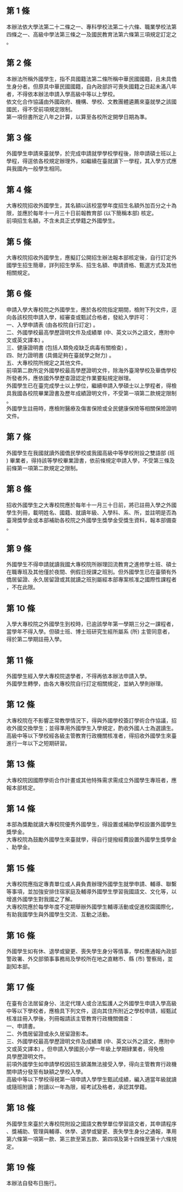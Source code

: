 第 1 條
-------
本辦法依大學法第二十二條之一、專科學校法第二十六條、職業學校法第  
四條之一、高級中學法第三條之一及國民教育法第六條第三項規定訂定之  
。

第 2 條
-------
本辦法所稱外國學生，指不具國籍法第二條所稱中華民國國籍，且未具僑  
生身分者。但原具中華民國國籍，自內政部許可喪失國籍之日起未滿八年  
者，不得依本辦法申請入學高級中等以上學校。  
依文化合作協議由外國政府、機構、學校、文教團體遴薦來臺就學之該國  
國民，得不受前項規定限制。  
第一項但書所定八年之計算，以算至各校所定開學日期為準。

第 3 條
-------
外國學生申請來臺就學，於完成申請就學學校學程後，除申請碩士班以上  
學程，得逕依各校規定辦理外，如繼續在臺就讀下一學程，其入學方式應  
與我國內一般學生相同。

第 4 條
-------
大專校院招收外國學生，其名額以該校當學年度招生名額外加百分之十為  
限，並應於每年十一月三十日前報教育部 (以下簡稱本部) 核定。  
前項招生名額，不含未具正式學籍之外國學生。

第 5 條
-------
大專校院招收外國學生，應擬訂公開招生辦法報本部核定後，自行訂定外  
國學生招生簡章，詳列招生學系、招生名額、申請資格、甄選方式及其他  
相關規定。

第 6 條
-------
申請入學大專校院之外國學生，應於各校院指定期間，檢附下列文件，逕  
向各該校院申請入學，經審查或甄試合格者，發給入學許可：  
一、入學申請表 (由各校院自行訂定) 。  
二、外國學校最高學歷證明文件及成績單 (中、英文以外之語文，應附中  
    文或英文譯本) 。  
三、健康證明書 (包括人類免疫缺乏病毒有關檢查) 。  
四、財力證明書 (具備足夠在臺就學之財力) 。  
五、大專校院所規定之其他文件。  
前項第二款所定外國學校最高學歷證明文件，除海外臺灣學校及華僑學校  
所發者外，應依國外學歷查證認定作業要點規定辦理。  
外國學生已在臺完成學士以上學位，繼續申請入學碩士以上學程者，得檢  
具我國各校院畢業證書及歷年成績證明文件，不受第一項第二款規定限制  
。  
外國學生註冊時，應檢附醫療及傷害保險或全民健康保險等相關保險證明  
文件。

第 7 條
-------
外國學生在我國就讀外國僑民學校或我國高級中等學校附設之雙語部 (班  
) 畢業者，得持該等學校畢業證書，依前條規定申請入學，不受第三條及  
前條第一項第二款規定之限制。

第 8 條
-------
招收外國學生之大專校院應於每年十一月三十日前，將已註冊入學之外國  
學生列冊，載明姓名、國籍、就讀年級、入學科、系、所，並註明是否為  
臺灣獎學金或本部補助各校院之外國學生獎學金受獎生資料，報本部備查  
。

第 9 條
-------
外國學生不得申請就讀我國大專校院所辦理回流教育之進修學士班、碩士  
在職專班及其他僅於夜間、例假日授課之班別。但外國學生已在臺領有外  
僑居留證、永久居留證或其就讀之班別屬經本部專案核准之國際性課程者  
，不在此限。

第 10 條
--------
入學大專校院之外國學生到校時，已逾該學年第一學期三分之一課程者，  
當學年不得入學。但碩士班、博士班研究生經所屬系 (所) 主管同意者，  
得於第二學期註冊入學。

第 11 條
--------
外國學生經入學大專校院退學者，不得再依本辦法申請入學。  
外國學生轉學，由各大專校院自行訂定相關規定，並納入學則辦理。

第 12 條
--------
大專校院在不影響正常教學情況下，得與外國學校簽訂學術合作協議，招  
收外國交換學生；並得準用外國學生入學規定，酌收外國人士為選讀生。  
高級中等以下學校經各級主管教育行政機關核准者，得招收外國學生來臺  
進行一年以下之短期研習。

第 13 條
--------
大專校院因國際學術合作計畫或其他特殊需求需成立外國學生專班者，應  
報本部核定。

第 14 條
--------
本部為獎勵就讀大專校院優秀外國學生，得設置或補助學校設置外國學生  
獎學金。  
大專校院為鼓勵外國學生來臺就學，得自行提撥經費設置外國學生獎學金  
、助學金。

第 15 條
--------
大專校院應指定專責單位或人員負責辦理外國學生就學申請、輔導、聯繫  
等事項，並加強安排住宿家庭及輔導外國學生學習我國語文、文化等，以  
增進外國學生對我國之了解。  
大專校院應於每學年度不定期舉辦外國學生輔導活動或促進校園國際化，  
有助我國學生與外國學生交流、互動之活動。

第 16 條
--------
外國學生如有休、退學或變更、喪失學生身分等情事，學校應通報內政部  
警政署、外交部領事事務局及學校所在地之直轄市、縣 (市) 警察局，並  
副知本部。

第 17 條
--------
在臺有合法居留身分、法定代理人或合法監護人之外國學生申請入學高級  
中等以下學校者，應檢具下列文件，逕向其住所附近之學校申請，經甄試  
核准註冊入學後，列冊報請該主管教育行政機關備查：  
一、申請書。  
二、外僑居留證或永久居留證影本。  
三、外國學校最高學歷證明文件及成績單 (中、英文以外之語文，應附中  
    文或英文譯本) 。但申請入學國民小學一年級上學期肄業者，得免檢  
    具學歷證明文件。  
前項外國學生如申請學校因招生額滿無法接受入學，得向主管教育行政機  
關申請分發至有缺額之學校入學。  
高級中等以下學校得視第一項申請入學學生甄試成績，編入適當年級就讀  
或隨班附讀；附讀以一年為限，經考試及格者，承認其學籍。

第 18 條
--------
外國學生來臺於大專校院附設之國語文教學單位學習語文者，其申請程序  
、獎補助、管理與輔導、休學、退學或變更、喪失學生身分之通報，準用  
第六條第一項第一款、第三款至第五款、第四項及第十四條至第十六條規  
定。

第 19 條
--------
本辦法自發布日施行。

